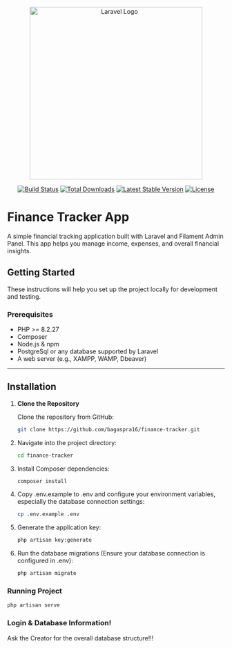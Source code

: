 <p align="center"><a href="https://laravel.com" target="_blank"><img src="https://raw.githubusercontent.com/laravel/art/master/logo-lockup/5%20SVG/2%20CMYK/1%20Full%20Color/laravel-logolockup-cmyk-red.svg" width="400" alt="Laravel Logo"></a></p>

<p align="center">
<a href="https://github.com/laravel/framework/actions"><img src="https://github.com/laravel/framework/workflows/tests/badge.svg" alt="Build Status"></a>
<a href="https://packagist.org/packages/laravel/framework"><img src="https://img.shields.io/packagist/dt/laravel/framework" alt="Total Downloads"></a>
<a href="https://packagist.org/packages/laravel/framework"><img src="https://img.shields.io/packagist/v/laravel/framework" alt="Latest Stable Version"></a>
<a href="https://packagist.org/packages/laravel/framework"><img src="https://img.shields.io/packagist/l/laravel/framework" alt="License"></a>
</p>

# Finance Tracker App

A simple financial tracking application built with Laravel and Filament Admin Panel. This app helps you manage income, expenses, and overall financial insights.

## Getting Started

These instructions will help you set up the project locally for development and testing.

### Prerequisites

- PHP >= 8.2.27
- Composer
- Node.js & npm
- PostgreSql or any database supported by Laravel
- A web server (e.g., XAMPP, WAMP, Dbeaver)

---

## Installation

1. **Clone the Repository**

   Clone the repository from GitHub:
   ```bash
   git clone https://github.com/bagaspra16/finance-tracker.git


2. Navigate into the project directory:

    ```bash
    cd finance-tracker

3. Install Composer dependencies:

   ```bash
   composer install
   
4. Copy .env.example to .env and configure your environment variables, especially the database connection settings:

   ```bash
   cp .env.example .env

5. Generate the application key:

   ```bash
   php artisan key:generate

6. Run the database migrations (Ensure your database connection is configured in .env):

   ```bash
   php artisan migrate

### Running Project

```bash
php artisan serve
```
### Login & Database Information!

Ask the Creator for the overall database structure!!!
